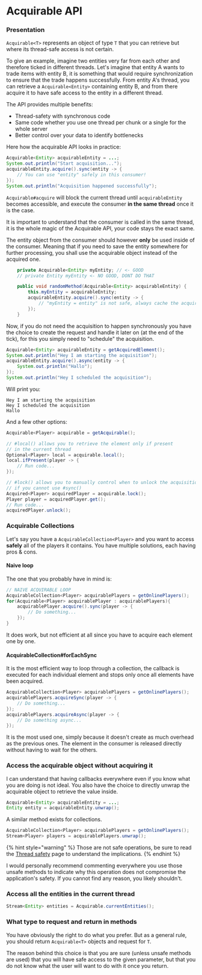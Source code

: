 # Acquirable API

### Presentation

`Acquirable<T>` represents an object of type `T` that you can retrieve but where its thread-safe access is not certain.

To give an example, imagine two entities very far from each other and therefore ticked in different threads. Let's imagine that entity A wants to trade items with entity B, it is something that would require synchronization to ensure that the trade happens successfully. From entity A's thread, you can retrieve a `Acquirable<Entity>` containing entity B, and from there acquire it to have safe access to the entity in a different thread.

The API provides multiple benefits:

* Thread-safety with synchronous code
* Same code whether you use one thread per chunk or a single for the whole server
* Better control over your data to identify bottlenecks

Here how the acquirable API looks in practice:

```java
Acquirable<Entity> acquirableEntity = ...;
System.out.println("Start acquisition...");
acquirableEntity.acquire().sync(entity -> {
    // You can use "entity" safely in this consumer!
});
System.out.println("Acquisition happened successfully");
```

`Acquirable#acquire` will block the current thread until `acquirableEntity` becomes accessible, and execute the consumer **in the same thread** once it is the case.

It is important to understand that the consumer is called in the same thread, it is the whole magic of the Acquirable API, your code stays the exact same.

The entity object from the consumer should however **only** be used inside of the consumer. Meaning that if you need to save the entity somewhere for further processing, you shall use the acquirable object instead of the acquired one.

```java
    private Acquirable<Entity> myEntity; // <- GOOD
    // private Entity myEntity <- NO GOOD, DONT DO THAT

    public void randomMethod(Acquirable<Entity> acquirableEntity) {
        this.myEntity = acquirableEntity;
        acquirableEntity.acquire().sync(entity -> {
            // "myEntity = entity" is not safe, always cache the acquirable object
        });
    }
```

Now, if you do not need the acquisition to happen synchronously you have the choice to create the request and handle it later on \(at the end of the tick\), for this you simply need to "schedule" the acquisition.

```java
Acquirable<Entity> acquirableEntity = getAcquiredElement();
System.out.println("Hey I am starting the acquisition");
acquirableEntity.acquire().async(entity -> {
    System.out.println("Hallo");
});
System.out.println("Hey I scheduled the acquisition");
```

Will print you:

```text
Hey I am starting the acquisition
Hey I scheduled the acquisition
Hallo
```

And a few other options:

```java
Acquirable<Player> acquirable = getAcquirable();

// #local() allows you to retrieve the element only if present
// in the current thread
Optional<Player> local = acquirable.local();
local.ifPresent(player -> {
    // Run code...
});

// #lock() allows you to manually control when to unlock the acquisition
// if you cannot use #sync()
Acquired<Player> acquiredPlayer = acquirable.lock();
Player player = acquiredPlayer.get();
// Run code...
acquiredPlayer.unlock();
```

### Acquirable Collections

Let's say you have a `AcquirableCollection<Player>` and you want to access **safely** all of the players it contains. You have multiple solutions, each having pros & cons.

#### Naive loop

The one that you probably have in mind is:

```java
// NAIVE ACQUIRABLE LOOP
AcquirableCollection<Player> acquirablePlayers = getOnlinePlayers();
for(Acquirable<Player> acquirablePlayer : acquirablePlayers){
    acquirablePlayer.acquire().sync(player -> {
        // Do something...
    });
}
```

It does work, but not efficient at all since you have to acquire each element one by one.

#### AcquirableCollection\#forEachSync

It is the most efficient way to loop through a collection, the callback is executed for each individual element and stops only once all elements have been acquired.

```java
AcquirableCollection<Player> acquirablePlayers = getOnlinePlayers();
acquirablePlayers.acquireSync(player -> {
    // Do something...
});
acquirablePlayers.acquireAsync(player -> {
    // Do something async...
});
```

It is the most used one, simply because it doesn't create as much overhead as the previous ones. The element in the consumer is released directly without having to wait for the others.

### Access the acquirable object without acquiring it

I can understand that having callbacks everywhere even if you know what you are doing is not ideal. You also have the choice to directly unwrap the acquirable object to retrieve the value inside.

```java
Acquirable<Entity> acquirableEntity = ...;
Entity entity = acquirableEntity.unwrap();
```

A similar method exists for collections.

```java
AcquirableCollection<Player> acquirablePlayers = getOnlinePlayers();
Stream<Player> players = acquirablePlayers.unwrap();
```

{% hint style="warning" %}
Those are not safe operations, be sure to read the [Thread safety](../thread-safety.md) page to understand the implications.
{% endhint %}

I would personally recommend commenting everywhere you use those unsafe methods to indicate why this operation does not compromise the application's safety. If you cannot find any reason, you likely shouldn't.

### Access all the entities in the current thread

```java
Stream<Entity> entities = Acquirable.currentEntities();
```

### What type to request and return in methods

You have obviously the right to do what you prefer. But as a general rule, you should return `Acquirable<T>` objects and request for `T`.

The reason behind this choice is that you are sure \(unless unsafe methods are used\) that you will have safe access to the given parameter, but that you do not know what the user will want to do with it once you return.

